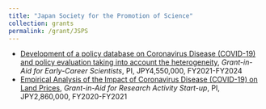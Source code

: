 ```yaml
---
title: "Japan Society for the Promotion of Science"
collection: grants
permalink: /grant/JSPS
---
```

* [Development of a policy database on Coronavirus Disease (COVID-19) and policy evaluation taking into account the heterogeneity](https://kaken.nii.ac.jp/en/grant/KAKENHI-PROJECT-21K13320/), <i>Grant-in-Aid for Early-Career Scientists</i>, PI, JPY4,550,000, FY2021-FY2024
* [Empirical Analysis of the Impact of Coronavirus Disease (COVID-19) on Land Prices](https://kaken.nii.ac.jp/en/grant/KAKENHI-PROJECT-20K22142/), <i>Grant-in-Aid for Research Activity Start-up</i>, PI, JPY2,860,000, FY2020-FY2021